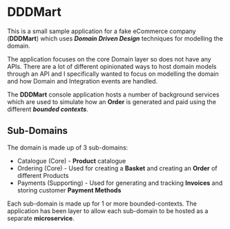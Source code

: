 # DDDMart

This is a small sample application for a fake eCommerce company (**DDDMart**) which uses ***Domain Driven Design*** techniques for modelling the domain.

The application focuses on the core Domain layer so does not have any APIs. There are a lot of different opinionated ways to host domain models through an API and I specifically wanted to focus on modelling the domain and how Domain and Integration events are handled.

The **DDDMart** console application hosts a number of background services which are used to simulate how an **Order** is generated and paid using the different ***bounded contexts***.

## Sub-Domains

The domain is made up of 3 sub-domains:
- Catalogue (Core) - **Product** catalogue
- Ordering (Core) - Used for creating a **Basket** and creating an **Order** of different Products
- Payments (Supporting) - Used for generating and tracking **Invoices** and storing customer **Payment Methods**

Each sub-domain is made up for 1 or more bounded-contexts. The application has been layer to allow each sub-domain to be hosted as a separate **microservice**.